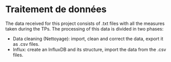 # Traitement de données

The data received for this project consists of .txt files with all the measures taken during the TPs. The processing of this data is divided in two phases:
- Data cleaning (Nettoyage): import, clean and correct the data, export it as .csv files.
- Influx: create an InfluxDB and its structure, import the data from the .csv files.
